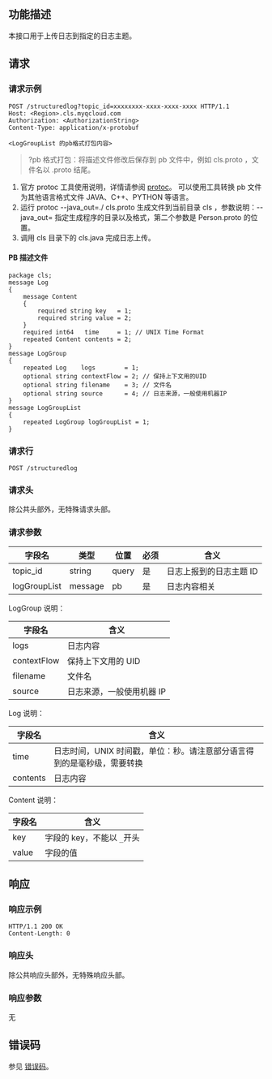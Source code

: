 ## 功能描述

本接口用于上传日志到指定的日志主题。

## 请求

### 请求示例

```
POST /structuredlog?topic_id=xxxxxxxx-xxxx-xxxx-xxxx HTTP/1.1
Host: <Region>.cls.myqcloud.com
Authorization: <AuthorizationString>
Content-Type: application/x-protobuf

<LogGroupList 的pb格式打包内容>
```

>?pb 格式打包：将描述文件修改后保存到 pb 文件中，例如 cls.proto ，文件名以 .proto 结尾。
1. 官方 protoc 工具使用说明，详情请参阅 [protoc](https://developers.google.com/protocol-buffers/)。 可以使用工具转换 pb 文件为其他语言格式文件 JAVA、C++、PYTHON 等语言。
2. 运行 protoc --java_out=./ cls.proto 生成文件到当前目录 cls ，参数说明：--java_out= 指定生成程序的目录以及格式，第二个参数是 Person.proto 的位置。
3. 调用 cls 目录下的  cls.java 完成日志上传。


#### PB 描述文件

```
package cls;
message Log
{
    message Content
    {
        required string key   = 1;
        required string value = 2;
    }
    required int64   time     = 1; // UNIX Time Format
    repeated Content contents = 2;
}
message LogGroup
{
    repeated Log    logs        = 1;
    optional string contextFlow = 2; // 保持上下文用的UID
    optional string filename    = 3; // 文件名
    optional string source      = 4; // 日志来源，一般使用机器IP
}
message LogGroupList
{
    repeated LogGroup logGroupList = 1;
}
```

### 请求行

```
POST /structuredlog
```

### 请求头

除公共头部外，无特殊请求头部。

### 请求参数

| 字段名        |  类型  | 位置  |必须 |      含义                                      |
|--------------|--------|------|--------|-----------------------------------------------|
| topic_id     | string | query| 是     |日志上报到的日志主题 ID                            |
| logGroupList | message|  pb | 是     |日志内容相关                                     |

LogGroup 说明：

| 字段名        |      含义                                      |
|--------------|-----------------------------------------------|
| logs         |日志内容                                        |
| contextFlow  |保持上下文用的 UID                                |
| filename     |文件名                                          |
| source       |日志来源，一般使用机器 IP                          |

Log 说明：

| 字段名        |      含义                                      |
|--------------|-----------------------------------------------|
| time         |日志时间，UNIX 时间戳，单位：秒。请注意部分语言得到的是毫秒级，需要转换 |
| contents     |日志内容                                        |

Content 说明：

| 字段名        |      含义                                      |
|--------------|-----------------------------------------------|
| key          |字段的 key，不能以 ```_```开头                    |
| value        |字段的值                                        |

## 响应

### 响应示例

```
HTTP/1.1 200 OK
Content-Length: 0
```

### 响应头

除公共响应头部外，无特殊响应头部。

### 响应参数

无

## 错误码

参见 [错误码](https://cloud.tencent.com/document/product/614/12402)。
